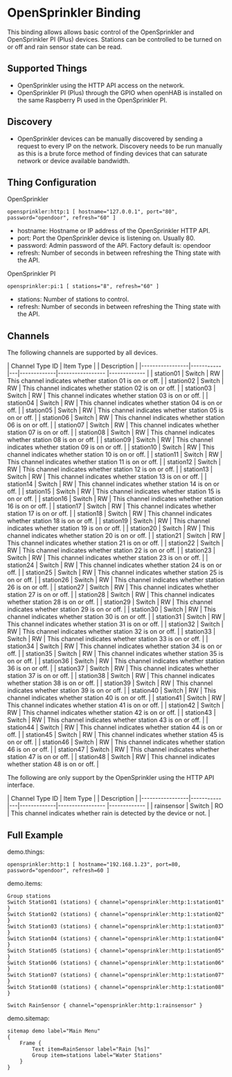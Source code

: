 # OpenSprinkler Binding

This binding allows allows basic control of the OpenSprinkler and OpenSprinkler PI (Plus) devices. Stations can be controlled to be turned on or off and rain sensor state can be read.

## Supported Things

* OpenSprinkler using the HTTP API access on the network.
* OpenSprinkler PI (Plus) through the GPIO when openHAB is installed on the same Raspberry Pi used in the OpenSprinkler PI.

## Discovery

* OpenSprinkler devices can be manually discovered by sending a request to every IP on the network. Discovery needs to be run manually as this is a brute force method of finding devices that can saturate network or device available bandwidth.

## Thing Configuration

OpenSprinkler

```
opensprinkler:http:1 [ hostname="127.0.0.1", port="80", password="opendoor", refresh="60" ]
```

- hostname: Hostname or IP address of the OpenSprinkler HTTP API.
- port: Port the OpenSprinkler device is listening on. Usually 80.
- password: Admin password of the API. Factory default is: opendoor
- refresh: Number of seconds in between refreshing the Thing state with the API.

OpenSprinkler PI

```
opensprinkler:pi:1 [ stations="8", refresh="60" ]
```

- stations: Number of stations to control.
- refresh: Number of seconds in between refreshing the Thing state with the API.

## Channels

The following channels are supported by all devices.

| Channel Type ID | Item Type |   | Description |
|-----------------|-----------|---|-------------|----------------- |------------- |
| station01 | Switch | RW | This channel indicates whether station 01 is on or off. |
| station02 | Switch | RW | This channel indicates whether station 02 is on or off. |
| station03 | Switch | RW | This channel indicates whether station 03 is on or off. |
| station04 | Switch | RW | This channel indicates whether station 04 is on or off. |
| station05 | Switch | RW | This channel indicates whether station 05 is on or off. |
| station06 | Switch | RW | This channel indicates whether station 06 is on or off. |
| station07 | Switch | RW | This channel indicates whether station 07 is on or off. |
| station08 | Switch | RW | This channel indicates whether station 08 is on or off. |
| station09 | Switch | RW | This channel indicates whether station 09 is on or off. |
| station10 | Switch | RW | This channel indicates whether station 10 is on or off. |
| station11 | Switch | RW | This channel indicates whether station 11 is on or off. |
| station12 | Switch | RW | This channel indicates whether station 12 is on or off. |
| station13 | Switch | RW | This channel indicates whether station 13 is on or off. |
| station14 | Switch | RW | This channel indicates whether station 14 is on or off. |
| station15 | Switch | RW | This channel indicates whether station 15 is on or off. |
| station16 | Switch | RW | This channel indicates whether station 16 is on or off. |
| station17 | Switch | RW | This channel indicates whether station 17 is on or off. |
| station18 | Switch | RW | This channel indicates whether station 18 is on or off. |
| station19 | Switch | RW | This channel indicates whether station 19 is on or off. |
| station20 | Switch | RW | This channel indicates whether station 20 is on or off. |
| station21 | Switch | RW | This channel indicates whether station 21 is on or off. |
| station22 | Switch | RW | This channel indicates whether station 22 is on or off. |
| station23 | Switch | RW | This channel indicates whether station 23 is on or off. |
| station24 | Switch | RW | This channel indicates whether station 24 is on or off. |
| station25 | Switch | RW | This channel indicates whether station 25 is on or off. |
| station26 | Switch | RW | This channel indicates whether station 26 is on or off. |
| station27 | Switch | RW | This channel indicates whether station 27 is on or off. |
| station28 | Switch | RW | This channel indicates whether station 28 is on or off. |
| station29 | Switch | RW | This channel indicates whether station 29 is on or off. |
| station30 | Switch | RW | This channel indicates whether station 30 is on or off. |
| station31 | Switch | RW | This channel indicates whether station 31 is on or off. |
| station32 | Switch | RW | This channel indicates whether station 32 is on or off. |
| station33 | Switch | RW | This channel indicates whether station 33 is on or off. |
| station34 | Switch | RW | This channel indicates whether station 34 is on or off. |
| station35 | Switch | RW | This channel indicates whether station 35 is on or off. |
| station36 | Switch | RW | This channel indicates whether station 36 is on or off. |
| station37 | Switch | RW | This channel indicates whether station 37 is on or off. |
| station38 | Switch | RW | This channel indicates whether station 38 is on or off. |
| station39 | Switch | RW | This channel indicates whether station 39 is on or off. |
| station40 | Switch | RW | This channel indicates whether station 40 is on or off. |
| station41 | Switch | RW | This channel indicates whether station 41 is on or off. |
| station42 | Switch | RW | This channel indicates whether station 42 is on or off. |
| station43 | Switch | RW | This channel indicates whether station 43 is on or off. |
| station44 | Switch | RW | This channel indicates whether station 44 is on or off. |
| station45 | Switch | RW | This channel indicates whether station 45 is on or off. |
| station46 | Switch | RW | This channel indicates whether station 46 is on or off. |
| station47 | Switch | RW | This channel indicates whether station 47 is on or off. |
| station48 | Switch | RW | This channel indicates whether station 48 is on or off. |

The following are only support by the OpenSprinkler using the HTTP API interface.

| Channel Type ID | Item Type |   | Description |
|-----------------|-----------|---|-------------|----------------- |------------- |
| rainsensor | Switch | RO | This channel indicates whether rain is detected by the device or not. |

## Full Example

demo.things:
```
opensprinkler:http:1 [ hostname="192.168.1.23", port=80, password="opendoor", refresh=60 ]
```

demo.items:
```
Group stations
Switch Station01 (stations) { channel="opensprinkler:http:1:station01" }
Switch Station02 (stations) { channel="opensprinkler:http:1:station02" }
Switch Station03 (stations) { channel="opensprinkler:http:1:station03" }
Switch Station04 (stations) { channel="opensprinkler:http:1:station04" }
Switch Station05 (stations) { channel="opensprinkler:http:1:station05" }
Switch Station06 (stations) { channel="opensprinkler:http:1:station06" }
Switch Station07 (stations) { channel="opensprinkler:http:1:station07" }
Switch Station08 (stations) { channel="opensprinkler:http:1:station08" }

Switch RainSensor { channel="opensprinkler:http:1:rainsensor" }
```

demo.sitemap:
```
sitemap demo label="Main Menu"
{
    Frame {
        Text item=RainSensor label="Rain [%s]"
        Group item=stations label="Water Stations"
    }
}
```